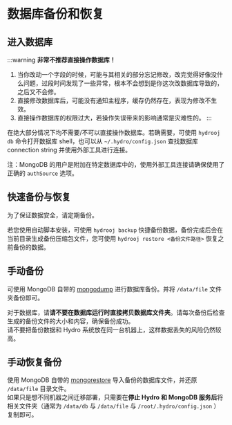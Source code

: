 # 数据库备份和恢复

## 进入数据库

:::warning 
**非常不推荐直接操作数据库！**

1. 当你改动一个字段的时候，可能与其相关的部分忘记修改，改完觉得好像没什么问题，过段时间发现了一些异常，根本不会想到是你这次改数据库导致的，之后又不会修。
2. 直接修改数据库后，可能没有通知主程序，缓存仍然存在，表现为修改不生效。
3. 直接操作数据库的权限过大，若操作失误带来的影响通常是灾难性的。
:::

在绝大部分情况下均不需要/不可以直接操作数据库。若确需要，可使用 `hydrooj db` 命令打开数据库 shell，也可以从 `~/.hydro/config.json` 查找数据库 connection string 并使用外部工具进行连接。

注：MongoDB 的用户是附加在特定数据库中的，使用外部工具连接请确保使用了正确的 `authSource` 选项。

## 快速备份与恢复

为了保证数据安全，请定期备份。  

若您使用自动脚本安装，可使用 `hydrooj backup` 快捷备份数据，备份完成后会在当前目录生成备份压缩包文件，您可使用 `hydrooj restore <备份文件路径>` 恢复之前备份的数据。

## 手动备份

可使用 MongoDB 自带的 [mongodump](https://docs.mongodb.com/database-tools/mongodump/) 进行数据库备份。并将 `/data/file` 文件夹备份即可。  

对于数据库，请**请不要在数据库运行时直接拷贝数据库文件夹**。请每次备份后检查生成的备份文件的大小和内容，确保备份成功。  
请不要把备份数据和 Hydro 系统放在同一台机器上，这样数据丢失的风险仍然较高。  

## 手动恢复备份

使用 MongoDB 自带的 [mongorestore](https://docs.mongodb.com/database-tools/mongorestore/) 导入备份的数据库文件，并还原 `/data/file` 目录文件。  
如果只是想不同机器之间迁移部署，只需要在**停止 Hydro 和 MongoDB 服务后**将相关文件夹（通常为 `/data/db` 与 `/data/file` 与 `/root/.hydro/config.json` ）复制即可。
